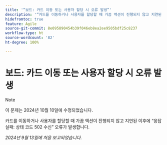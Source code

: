 ```yaml
---
title: '“보드: 카드 이동 또는 사용자 할당 시 오류 발생”'
description: '“카드를 이동하거나 사용자를 할당할 때 가끔 액션이 진행되지 않고 지연된 이후에 “응답 실패: 상태 코드 502 수신” 오류가 발생합니다.”'
hidefromtoc: true
feature: Agile
source-git-commit: 8e095890454b39f046eb8ea2ee9505bdf25c8237
workflow-type: ht
source-wordcount: '82'
ht-degree: 100%

---
```



# 보드: 카드 이동 또는 사용자 할당 시 오류 발생

>[!NOTE]
>
>이 문제는 2024년 10월 10일에 수정되었습니다.

카드를 이동하거나 사용자를 할당할 때 가끔 액션이 진행되지 않고 지연된 이후에 “응답 실패: 상태 코드 502 수신” 오류가 발생합니다.

_2024년 9월 13일에 처음 보고되었습니다._
